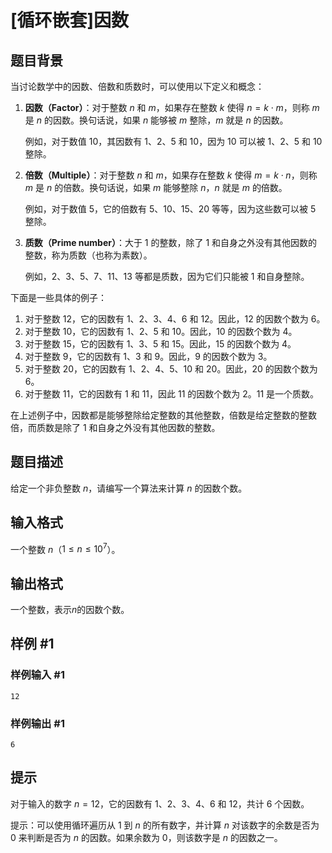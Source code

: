 # [循环嵌套]因数

## 题目背景

当讨论数学中的因数、倍数和质数时，可以使用以下定义和概念：

1. **因数（Factor）**：对于整数 $n$ 和 $m$，如果存在整数 $k$ 使得 $n = k \cdot m$，则称 $m$ 是 $n$ 的因数。换句话说，如果 $n$ 能够被 $m$ 整除，$m$ 就是 $n$ 的因数。

   例如，对于数值 10，其因数有 1、2、5 和 10，因为 10 可以被 1、2、5 和 10 整除。

2. **倍数（Multiple）**：对于整数 $n$ 和 $m$，如果存在整数 $k$ 使得 $m = k \cdot n$，则称 $m$ 是 $n$ 的倍数。换句话说，如果 $m$ 能够整除 $n$，$n$ 就是 $m$ 的倍数。

   例如，对于数值 5，它的倍数有 5、10、15、20 等等，因为这些数可以被 5 整除。

3. **质数（Prime number）**：大于 1 的整数，除了 1 和自身之外没有其他因数的整数，称为质数（也称为素数）。

   例如，2、3、5、7、11、13 等都是质数，因为它们只能被 1 和自身整除。

下面是一些具体的例子：

1. 对于整数 12，它的因数有 1、2、3、4、6 和 12。因此，12 的因数个数为 6。
2. 对于整数 10，它的因数有 1、2、5 和 10。因此，10 的因数个数为 4。
3. 对于整数 15，它的因数有 1、3、5 和 15。因此，15 的因数个数为 4。
4. 对于整数 9，它的因数有 1、3 和 9。因此，9 的因数个数为 3。
5. 对于整数 20，它的因数有 1、2、4、5、10 和 20。因此，20 的因数个数为 6。
6. 对于整数 11，它的因数有 1 和 11，因此 11 的因数个数为 2。11 是一个质数。

在上述例子中，因数都是能够整除给定整数的其他整数，倍数是给定整数的整数倍，而质数是除了 1 和自身之外没有其他因数的整数。

## 题目描述

给定一个非负整数 $n$，请编写一个算法来计算 $n$ 的因数个数。

## 输入格式

一个整数 $n$（$1 \leq n \leq 10^7$）。

## 输出格式

一个整数，表示$n$的因数个数。

## 样例 #1

### 样例输入 #1

```
12
```

### 样例输出 #1

```
6
```

## 提示

对于输入的数字 $n=12$，它的因数有 1、2、3、4、6 和 12，共计 6 个因数。

提示：可以使用循环遍历从 1 到 $n$ 的所有数字，并计算 $n$ 对该数字的余数是否为 0 来判断是否为 $n$ 的因数。如果余数为 0，则该数字是 $n$ 的因数之一。